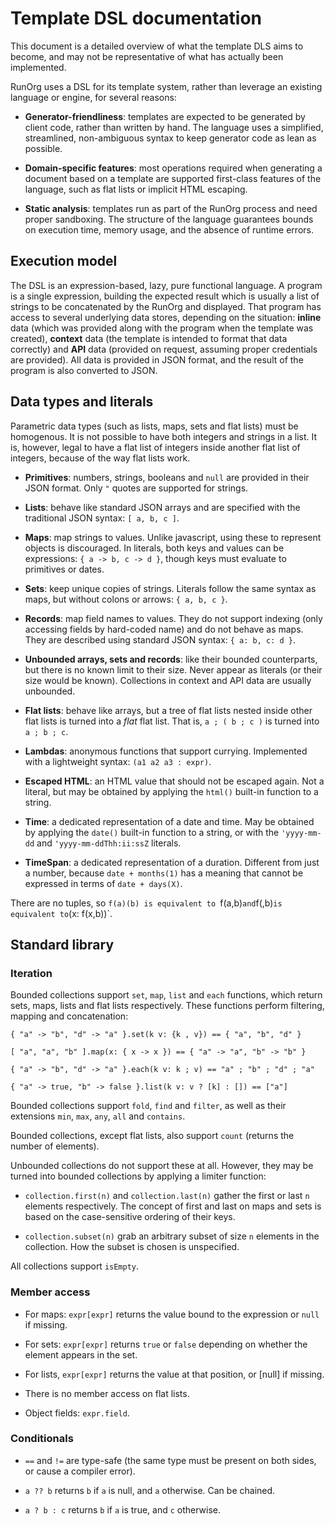 # Template DSL documentation

This document is a detailed overview of what the template DLS aims to
become, and may not be representative of what has actually been
implemented.

RunOrg uses a DSL for its template system, rather than leverage an
existing language or engine, for several reasons:

 - **Generator-friendliness**: templates are expected to be generated by client code, 
   rather than written by hand. The language uses a simplified, streamlined, non-ambiguous 
   syntax to keep generator code as lean as possible. 

 - **Domain-specific features**: most operations required when generating a document
   based on a template are supported first-class features of the language, such as flat
   lists or implicit HTML escaping. 

 - **Static analysis**: templates run as part of the RunOrg process and need proper
   sandboxing. The structure of the language guarantees bounds on execution time, 
   memory usage, and the absence of runtime errors.

## Execution model

The DSL is an expression-based, lazy, pure functional language. A
program is a single expression, building the expected result which is
usually a list of strings to be concatenated by the RunOrg and
displayed. That program has access to several underlying data stores,
depending on the situation: **inline** data (which was provided along
with the program when the template was created), **context** data (the
template is intended to format that data correctly) and **API** data
(provided on request, assuming proper credentials are provided). All
data is provided in JSON format, and the result of the program is also
converted to JSON.

## Data types and literals

Parametric data types (such as lists, maps, sets and flat lists) must 
be homogenous. It is not possible to have both integers and strings in 
a list. It is, however, legal to have a flat list of integers inside
another flat list of integers, because of the way flat lists work. 

 - **Primitives**: numbers, strings, booleans and `null` are provided
   in their JSON format. Only `"` quotes are supported for strings. 

 - **Lists**: behave like standard JSON arrays and are specified with
   the traditional JSON syntax: `[ a, b, c ]`.

 - **Maps**: map strings to values. Unlike javascript, using these to 
   represent objects is discouraged. In literals, both keys and values
   can be expressions: `{ a -> b, c -> d }`, though keys must evaluate
   to primitives or dates. 

 - **Sets**: keep unique copies of strings. Literals follow the same 
   syntax as maps, but without colons or arrows: `{ a, b, c }`.

 - **Records**: map field names to values. They do not support indexing
   (only accessing fields by hard-coded name) and do not behave as maps.
   They are described using standard JSON syntax: `{ a: b, c: d }`.

 - **Unbounded arrays, sets and records**: like their bounded
   counterparts, but there is no known limit to their size. Never
   appear as literals (or their size would be known). Collections in
   context and API data are usually unbounded.

 - **Flat lists**: behave like arrays, but a tree of flat lists nested
   inside other flat lists is turned into a _flat_ flat list. That is,
   `a ; ( b ; c )` is turned into `a ; b ; c`. 

 - **Lambdas**: anonymous functions that support currying. Implemented 
   with a lightweight syntax: `(a1 a2 a3 : expr)`.

 - **Escaped HTML**: an HTML value that should not be escaped again. 
   Not a literal, but may be obtained by applying the `html()` built-in
   function to a string. 

 - **Time**: a dedicated representation of a date and time. May be 
   obtained by applying the `date()` built-in function to a string, or
   with the `'yyyy-mm-dd` and `'yyyy-mm-ddThh:ii:ssZ` literals. 

 - **TimeSpan**: a dedicated representation of a duration. Different
   from just a number, because `date + months(1)` has a meaning that
   cannot be expressed in terms of `date + days(X)`.    

There are no tuples, so `f(a)(b) is equivalent to `f(a,b)` and
`f(,b)` is equivalent to `(x: f(x,b))`. 

## Standard library

### Iteration

Bounded collections support `set`, `map`, `list` and `each` functions, 
which return sets, maps, lists and flat lists respectively. These functions
perform filtering, mapping and concatenation: 

    { "a" -> "b", "d" -> "a" }.set(k v: {k , v}) == { "a", "b", "d" }

    [ "a", "a", "b" ].map(x: { x -> x }) == { "a" -> "a", "b" -> "b" }

    { "a" -> "b", "d" -> "a" }.each(k v: k ; v) == "a" ; "b" ; "d" ; "a"

    { "a" -> true, "b" -> false }.list(k v: v ? [k] : []) == ["a"] 

Bounded collections support `fold`, `find` and `filter`, as well as their 
extensions `min`, `max`, `any`, `all` and `contains`. 

Bounded collections, except flat lists, also support `count` (returns the 
number of elements). 

Unbounded collections do not support these at all. However, they may be 
turned into bounded collections by applying a limiter function: 

 - `collection.first(n)` and `collection.last(n)` gather the first or
   last `n` elements respectively. The concept of first and last on
   maps and sets is based on the case-sensitive ordering of their
   keys.

 - `collection.subset(n)` grab an arbitrary subset of size `n`
   elements in the collection. How the subset is chosen is
   unspecified.

All collections support `isEmpty`. 

### Member access

 - For maps: `expr[expr]` returns the value bound to the expression or
   `null` if missing.

 - For sets: `expr[expr]` returns `true` or `false` depending on
   whether the element appears in the set.

 - For lists, `expr[expr]` returns the value at that position, or
   [null] if missing. 

 - There is no member access on flat lists.

 - Object fields: `expr.field`. 

### Conditionals

 - `==` and `!=` are type-safe (the same type must be present on both
   sides, or cause a compiler error).

 - `a ?? b` returns `b` if `a` is null, and `a` otherwise. Can be 
   chained. 

 - `a ? b : c` returns `b` if `a` is true, and `c` otherwise. 

 